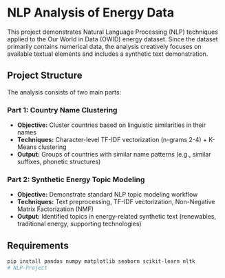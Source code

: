 # NLP Analysis of Energy Data

This project demonstrates Natural Language Processing (NLP) techniques applied to the Our World in Data (OWID) energy dataset. Since the dataset primarily contains numerical data, the analysis creatively focuses on available textual elements and includes a synthetic text demonstration.

## Project Structure

The analysis consists of two main parts:

### Part 1: Country Name Clustering
- **Objective:** Cluster countries based on linguistic similarities in their names
- **Techniques:** Character-level TF-IDF vectorization (n-grams 2-4) + K-Means clustering
- **Output:** Groups of countries with similar name patterns (e.g., similar suffixes, phonetic structures)

### Part 2: Synthetic Energy Topic Modeling
- **Objective:** Demonstrate standard NLP topic modeling workflow
- **Techniques:** Text preprocessing, TF-IDF vectorization, Non-Negative Matrix Factorization (NMF)
- **Output:** Identified topics in energy-related synthetic text (renewables, traditional energy, supporting technologies)

## Requirements

```bash
pip install pandas numpy matplotlib seaborn scikit-learn nltk
# NLP-Project
